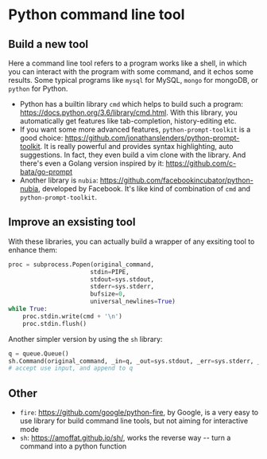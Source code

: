 # Python command line tool

## Build a new tool

Here a command line tool refers to a program works like a shell, in which you can interact with the program with some command, and it echos some results. Some typical programs like `mysql` for MySQL, `mongo` for mongoDB, or `python` for Python.

- Python has a builtin library `cmd` which helps to build such a program: https://docs.python.org/3.6/library/cmd.html. With this library, you automatically get features like tab-completion, history-editing etc.
- If you want some more advanced features, `python-prompt-toolkit` is a good choice: https://github.com/jonathanslenders/python-prompt-toolkit. It is really powerful and provides syntax highlighting, auto suggestions. In fact, they even build a vim clone with the library. And there's even a Golang version inspired by it: https://github.com/c-bata/go-prompt
- Another library is `nubia`: https://github.com/facebookincubator/python-nubia, developed by Facebook. It's like kind of combination of `cmd` and `python-prompt-toolkit`.

## Improve an exsisting tool

With these libraries, you can actually build a wrapper of any exsiting tool to enhance them:

```python
proc = subprocess.Popen(original_command,
                       stdin=PIPE,
                       stdout=sys.stdout,
                       stderr=sys.stderr,
                       bufsize=0,
                       universal_newlines=True)
while True:
	proc.stdin.write(cmd + '\n')
    proc.stdin.flush()
```

Another simpler version by using the `sh` library:

```python
q = queue.Queue()
sh.Command(original_command, _in=q, _out=sys.stdout, _err=sys.stderr, _fg=True)
# accept use input, and append to q
```



## Other

- `fire`: https://github.com/google/python-fire, by Google, is a very easy to use library for build command line tools, but not aiming for interactive mode
- `sh`: https://amoffat.github.io/sh/, works the reverse way -- turn a command into a python function

